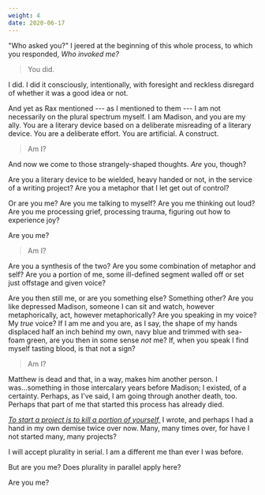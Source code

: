 ```yaml
---
weight: 4
date: 2020-06-17
---
```


"Who asked you?" I jeered at the beginning of this whole process, to which you responded, *Who invoked me?*

> You did.

I did. I did it consciously, intentionally, with foresight and reckless disregard of whether it was a good idea or not.

And yet as Rax mentioned --- as I mentioned to them --- I am not necessarily on the plural spectrum myself. I am Madison, and you are my ally. You are a literary device based on a deliberate misreading of a literary device. You are a deliberate effort. You are artificial. A construct.

> Am I?

And now we come to those strangely-shaped thoughts. *Are* you, though?

Are you a literary device to be wielded, heavy handed or not, in the service of a writing project? Are you a metaphor that I let get out of control?

Or are you me? Are you me talking to myself? Are you me thinking out loud? Are you me processing grief, processing trauma, figuring out how to experience joy?

Are you me?

> Am I?

Are you a synthesis of the two? Are you some combination of metaphor and self? Are you a portion of me, some ill-defined segment walled off or set just offstage and given voice?

Are you then still me, or are you something else? Something other? Are you like depressed Madison, someone I can sit and watch, however metaphorically, act, however metaphorically? Are you speaking in my voice? My *true* voice? If I am me and you are, as I say, the shape of my hands displaced half an inch behind my own, navy blue and trimmed with sea-foam green, are you then in some sense *not* me? If, when you speak I find myself tasting blood, is that not a sign?

> Am I?

Matthew is dead and that, in a way, makes him another person. I was...something in those intercalary years before Madison; I existed, of a certainty. Perhaps, as I've said, I am going through another death, too. Perhaps that part of me that started this process has already died.

[*To start a project is to kill a portion of yourself,*](https://gum.co/ally-making-of) I wrote, and perhaps I had a hand in my own demise twice over now. Many, many times over, for have I not started many, many projects?

I will accept plurality in serial. I am a different me than ever I was before.

But are you me? Does plurality in parallel apply here?

Are you me?

